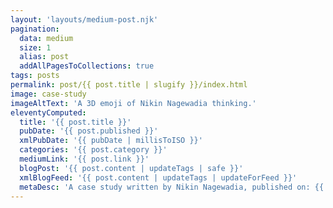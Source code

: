 ```yaml
---
layout: 'layouts/medium-post.njk'
pagination:
  data: medium
  size: 1
  alias: post
  addAllPagesToCollections: true
tags: posts
permalink: post/{{ post.title | slugify }}/index.html
image: case-study
imageAltText: 'A 3D emoji of Nikin Nagewadia thinking.'
eleventyComputed:
  title: '{{ post.title }}'
  pubDate: '{{ post.published }}'
  xmlPubDate: '{{ pubDate | millisToISO }}'
  categories: '{{ post.category }}'
  mediumLink: '{{ post.link }}'
  blogPost: '{{ post.content | updateTags | safe }}'
  xmlBlogFeed: '{{ post.content | updateTags | updateForFeed }}'
  metaDesc: 'A case study written by Nikin Nagewadia, published on: {{ pubDate | millisToFullDate }}.'
---
```

